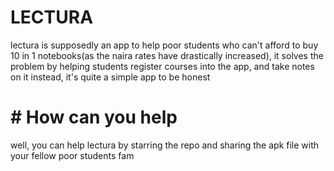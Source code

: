 # LECTURA 
lectura is supposedly an app to help poor students who can't afford to buy 10 in 1 notebooks(as the naira rates have drastically increased),
it solves the problem by helping students register courses into the app, and take notes on it instead, it's quite a simple app to be honest

# # How can you help
 well, you can help lectura by starring the repo and sharing the apk file with your fellow poor students fam